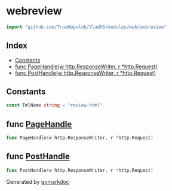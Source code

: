 <!-- Code generated by gomarkdoc. DO NOT EDIT -->

# webreview

```go
import "github.com/TrueHopolok/VladOS/modules/web/webreview"
```

## Index

- [Constants](<#constants>)
- [func PageHandle\(w http.ResponseWriter, r \*http.Request\)](<#PageHandle>)
- [func PostHandle\(w http.ResponseWriter, r \*http.Request\)](<#PostHandle>)


## Constants

<a name="TmlName"></a>

```go
const TmlName string = "review.html"
```

<a name="PageHandle"></a>
## func [PageHandle](<https://github.com/TrueHopolok/VladOS/blob/main/modules/web/webreview/handler.go#L94>)

```go
func PageHandle(w http.ResponseWriter, r *http.Request)
```



<a name="PostHandle"></a>
## func [PostHandle](<https://github.com/TrueHopolok/VladOS/blob/main/modules/web/webreview/handler.go#L21>)

```go
func PostHandle(w http.ResponseWriter, r *http.Request)
```



Generated by [gomarkdoc](<https://github.com/princjef/gomarkdoc>)
